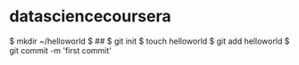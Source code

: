 datasciencecoursera
===================
$ mkdir ~/helloworld
$ ##
$ git init
$ touch helloworld
$ git add helloworld
$ git commit -m 'first commit'
